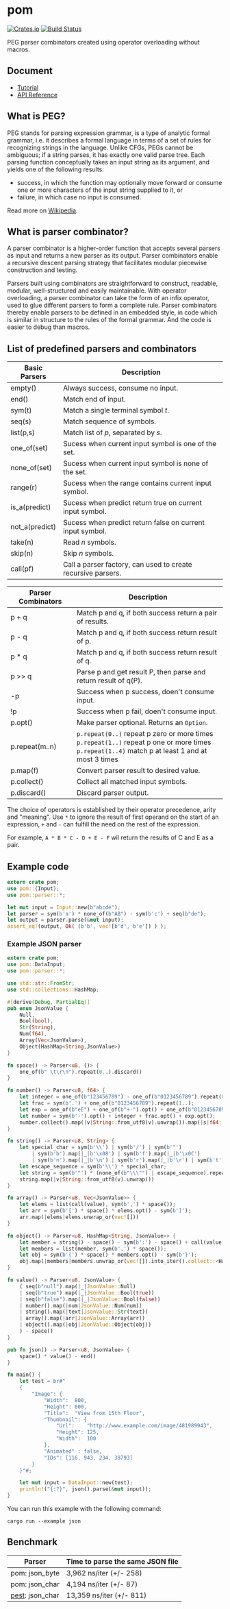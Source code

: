 # pom

[![Crates.io](https://img.shields.io/crates/v/pom.svg)](https://crates.io/crates/pom) [![Build Status](https://travis-ci.org/J-F-Liu/pom.png)](https://travis-ci.org/J-F-Liu/pom)

PEG parser combinators created using operator overloading without macros.

## Document

- [Tutorial](https://github.com/J-F-Liu/pom/blob/master/doc/article.md)
- [API Reference](https://docs.rs/crate/pom/)

## What is PEG?

PEG stands for parsing expression grammar, is a type of analytic formal grammar, i.e. it describes a formal language in terms of a set of rules for recognizing strings in the language.
Unlike CFGs, PEGs cannot be ambiguous; if a string parses, it has exactly one valid parse tree.
Each parsing function conceptually takes an input string as its argument, and yields one of the following results:
- success, in which the function may optionally move forward or consume one or more characters of the input string supplied to it, or
- failure, in which case no input is consumed.

Read more on [Wikipedia](https://en.wikipedia.org/wiki/Parsing_expression_grammar).

## What is parser combinator?

A parser combinator is a higher-order function that accepts several parsers as input and returns a new parser as its output.
Parser combinators enable a recursive descent parsing strategy that facilitates modular piecewise construction and testing.

Parsers built using combinators are straightforward to construct, readable, modular, well-structured and easily maintainable.
With operator overloading, a parser combinator can take the form of an infix operator, used to glue different parsers to form a complete rule. Parser combinators thereby enable parsers to be defined in an embedded style, in code which is similar in structure to the rules of the formal grammar.
And the code is easier to debug than macros.

## List of predefined parsers and combinators

|Basic Parsers|Description|
| --- | --- |
|empty()|Always success, consume no input.|
|end()  |Match end of input.|
|sym(t)|Match a single terminal symbol *t*.|
|seq(s) |Match sequence of symbols.|
|list(p,s) |Match list of *p*, separated by *s*.|
|one_of(set) |Sucess when current input symbol is one of the set.|
|none_of(set)|Sucess when current input symbol is none of the set.|
|range(r)    |Sucess when the range contains current input symbol.|
|is_a(predict) |Sucess when predict return true on current input symbol.|
|not_a(predict)|Sucess when predict return false on current input symbol.|
|take(n)|Read *n* symbols.|
|skip(n)|Skip *n* symbols.|
|call(pf)|Call a parser factory, can used to create recursive parsers.|

|Parser Combinators|Description|
| --- | --- |
| p + q | Match p and q, if both success return a pair of results. |
| p - q | Match p and q, if both success return result of p. |
| p * q | Match p and q, if both success return result of q. |
| p >> q | Parse p and get result P, then parse and return result of q(P). |
| -p | Success when p success, doen't consume input. |
| !p | Success when p fail, doen't consume input. |
|p.opt()|Make parser optional. Returns an `Option`.|
|p.repeat(m..n)| `p.repeat(0..)` repeat p zero or more times<br>`p.repeat(1..)` repeat p one or more times<br>`p.repeat(1..4)` match p at least 1 and at most 3 times|
|p.map(f)|Convert parser result to desired value.|
|p.collect()|Collect all matched input symbols.|
|p.discard()|Discard parser output.|

The choice of operators is established by their operator precedence, arity and "meaning".
Use `*` to ignore the result of first operand on the start of an expression, `+` and `-` can fulfill the need on the rest of the expression.

For example, `A * B * C - D + E - F` wil return the results of C and E as a pair.

## Example code
```rust
extern crate pom;
use pom::{Input};
use pom::parser::*;

let mut input = Input::new(b"abcde");
let parser = sym(b'a') * none_of(b"AB") - sym(b'c') + seq(b"de");
let output = parser.parse(&mut input);
assert_eq!(output, Ok( (b'b', vec![b'd', b'e']) ) );
```

### Example JSON parser
```rust
extern crate pom;
use pom::DataInput;
use pom::parser::*;

use std::str::FromStr;
use std::collections::HashMap;

#[derive(Debug, PartialEq)]
pub enum JsonValue {
	Null,
	Bool(bool),
	Str(String),
	Num(f64),
	Array(Vec<JsonValue>),
	Object(HashMap<String,JsonValue>)
}

fn space() -> Parser<u8, ()> {
	one_of(b" \t\r\n").repeat(0..).discard()
}

fn number() -> Parser<u8, f64> {
	let integer = one_of(b"123456789") - one_of(b"0123456789").repeat(0..) | sym(b'0');
	let frac = sym(b'.') + one_of(b"0123456789").repeat(1..);
	let exp = one_of(b"eE") + one_of(b"+-").opt() + one_of(b"0123456789").repeat(1..);
	let number = sym(b'-').opt() + integer + frac.opt() + exp.opt();
	number.collect().map(|v|String::from_utf8(v).unwrap()).map(|s|f64::from_str(&s).unwrap())
}

fn string() -> Parser<u8, String> {
	let special_char = sym(b'\\') | sym(b'/') | sym(b'"')
		| sym(b'b').map(|_|b'\x08') | sym(b'f').map(|_|b'\x0C')
		| sym(b'n').map(|_|b'\n') | sym(b'r').map(|_|b'\r') | sym(b't').map(|_|b'\t');
	let escape_sequence = sym(b'\\') * special_char;
	let string = sym(b'"') * (none_of(b"\\\"") | escape_sequence).repeat(0..) - sym(b'"');
	string.map(|v|String::from_utf8(v).unwrap())
}

fn array() -> Parser<u8, Vec<JsonValue>> {
	let elems = list(call(value), sym(b',') * space());
	let arr = sym(b'[') * space() * elems.opt() - sym(b']');
	arr.map(|elems|elems.unwrap_or(vec![]))
}

fn object() -> Parser<u8, HashMap<String, JsonValue>> {
	let member = string() - space() - sym(b':') - space() + call(value);
	let members = list(member, sym(b',') * space());
	let obj = sym(b'{') * space() * members.opt() - sym(b'}');
	obj.map(|members|members.unwrap_or(vec![]).into_iter().collect::<HashMap<_,_>>())
}

fn value() -> Parser<u8, JsonValue> {
	( seq(b"null").map(|_|JsonValue::Null)
	| seq(b"true").map(|_|JsonValue::Bool(true))
	| seq(b"false").map(|_|JsonValue::Bool(false))
	| number().map(|num|JsonValue::Num(num))
	| string().map(|text|JsonValue::Str(text))
	| array().map(|arr|JsonValue::Array(arr))
	| object().map(|obj|JsonValue::Object(obj))
	) - space()
}

pub fn json() -> Parser<u8, JsonValue> {
	space() * value() - end()
}

fn main() {
	let test = br#"
	{
        "Image": {
            "Width":  800,
            "Height": 600,
            "Title":  "View from 15th Floor",
            "Thumbnail": {
                "Url":    "http://www.example.com/image/481989943",
                "Height": 125,
                "Width":  100
            },
            "Animated" : false,
            "IDs": [116, 943, 234, 38793]
        }
    }"#;

	let mut input = DataInput::new(test);
	println!("{:?}", json().parse(&mut input));
}
```
You can run this example with the following command:
```
cargo run --example json
```

## Benchmark

| Parser           | Time to parse the same JSON file |
|------------------|----------------------------------|
| pom: json_byte   | 3,962 ns/iter (+/- 258)          |
| pom: json_char   | 4,194 ns/iter (+/- 87)           |
| [pest](https://github.com/dragostis/pest): json_char  | 13,359 ns/iter (+/- 811)          |

